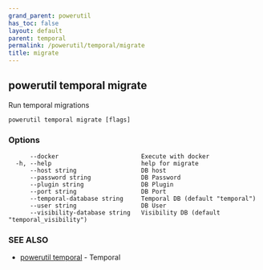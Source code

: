 ```yaml
---
grand_parent: powerutil
has_toc: false
layout: default
parent: temporal
permalink: /powerutil/temporal/migrate
title: migrate
---
```

## powerutil temporal migrate

Run temporal migrations

```
powerutil temporal migrate [flags]
```

### Options

```
      --docker                       Execute with docker
  -h, --help                         help for migrate
      --host string                  DB host
      --password string              DB Password
      --plugin string                DB Plugin
      --port string                  DB Port
      --temporal-database string     Temporal DB (default "temporal")
      --user string                  DB User
      --visibility-database string   Visibility DB (default "temporal_visibility")
```

### SEE ALSO

* [powerutil temporal](/powerutil/temporal)	 - Temporal
